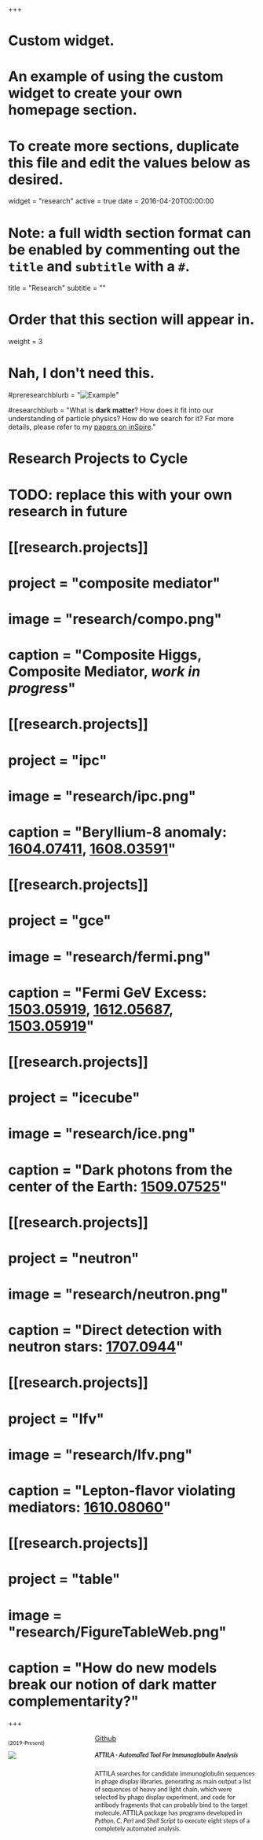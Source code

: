 +++
# Custom widget.
# An example of using the custom widget to create your own homepage section.
# To create more sections, duplicate this file and edit the values below as desired.
widget = "research"
active = true
date = 2016-04-20T00:00:00

# Note: a full width section format can be enabled by commenting out the `title` and `subtitle` with a `#`.
title = "Research"
subtitle = ""

# Order that this section will appear in.
weight = 3

# Nah, I don't need this.
#preresearchblurb = "![Example](img/research/attila_cover.jpg)"

#researchblurb = "What is **dark matter**? How does it fit into our understanding of particle physics? How do we search for it? For more details, please refer to my [papers on inSpire](http://inspirehep.net/author/profile/P.Tanedo.1)."



# Research Projects to Cycle

 # TODO: replace this with your own research in future
# [[research.projects]]
#   project = "composite mediator"
#   image = "research/compo.png"
#   caption = "Composite Higgs, Composite Mediator, *work in progress*"

# [[research.projects]]
#   project = "ipc"
#   image = "research/ipc.png"
#   caption = "Beryllium-8 anomaly: [1604.07411](https://arxiv.org/abs/1604.07411), [1608.03591](https://arxiv.org/abs/1608.03591)"

# [[research.projects]]
#   project = "gce"
#   image = "research/fermi.png"
#   caption = "Fermi GeV Excess: [1503.05919](https://arxiv.org/abs/1503.05919), [1612.05687](https://arxiv.org/abs/1612.05687), [1503.05919](https://arxiv.org/abs/1503.05919)"

# [[research.projects]]
#   project = "icecube"
#   image = "research/ice.png"
#   caption = "Dark photons from the center of the Earth: [1509.07525](https://arxiv.org/abs/1509.07525)"

# [[research.projects]]
#   project = "neutron"
#   image = "research/neutron.png"
#   caption = "Direct detection with neutron stars: [1707.0944](https://arxiv.org/abs/1707.09442)"

# [[research.projects]]
#   project = "lfv"
#   image = "research/lfv.png"
#   caption = "Lepton-flavor violating mediators: [1610.08060](https://arxiv.org/abs/1610.08060)"

# [[research.projects]]
#   project = "table"
#   image = "research/FigureTableWeb.png"
#   caption = "How do new models break our notion of dark matter complementarity?"



+++
<!-- <span>
<p style="font-family:Lato; font-size: .7rem;">(2019-Present) &emsp; [Github](https://github.com/Cardosaum/attila)</p>
<div class="attila_main">
  <div class="attila_img" style="width: 30%; float:left">
    <img src="img/research/attila_cover.jpg" width="256" height="256">
  </div>

  <div class="attila_text" style="width: 65%; float: right">
    <textbox>
      <h5 style="font-family:Lato; font-size: .8rem;">ATTILA - AutomaTed Tool For Immunoglobulin Analysis</h5>
      <p style="font-family:Lato; font-size: .8rem;"> ATTILA searches for candidate immunoglobulin sequences in phage display libraries, generating as main output a list of sequences of heavy and light chain, which were selected by phage display experiment, and code for antibody fragments that can probably bind to the target molecule. ATTILA package has programs developed in <i>Python</i>, <i>C</i>, <i>Perl</i> and <i>Shell Script</i> to execute eight steps of a completely automated analysis. </p>
    </textbox>
  </div>
</div>
</span>
<br />
<br />
<br />
<br />
<br />
<br /> -->
<style type="text/css">
#wrap {
   width:100%;
   margin:0 auto;
}
#left_col {
   float:left;
   width:30%;
}
#right_col {
   float:right;
   width:65%;
}
</style>

<div id="wrap">
    <div id="left_col">
      <p style="font-family:Lato; font-size: .7rem;">(2019-Present) &emsp;</p>
      <img src="img/research/attila_cover.jpg">
    </div>
    <div id="right_col">
      <a href="https://github.com/Cardosaum/attila">Github</a>
      <h5 style="font-family:Lato; font-size: .8rem;">ATTILA - AutomaTed Tool For Immunoglobulin Analysis</h5>
      <p style="font-family:Lato; font-size: .8rem;"> ATTILA searches for candidate immunoglobulin sequences in phage display libraries, generating as main output a list of sequences of heavy and light chain, which were selected by phage display experiment, and code for antibody fragments that can probably bind to the target molecule. ATTILA package has programs developed in <i>Python</i>, <i>C</i>, <i>Perl</i> and <i>Shell Script</i> to execute eight steps of a completely automated analysis. </p>
    </div>
</div>


<!-- ## Current Research Foci -->
<!--
A goal of dark matter phenomenology is to translate the results of experimental searches into numerical values of our theories of new physics.  My primary interest is to develop novel theories of dark matter that can push beyond the limits of our present phenomenological lamp post with unique experimental opportunities. -->

<!-- ![Example](img/research/FigureTableWeb.png) -->
